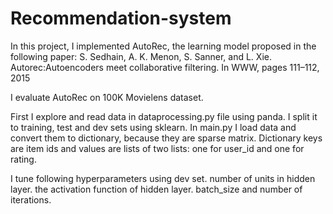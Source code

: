 # Recommendation-system
In this project, I implemented AutoRec, the learning model proposed in the following paper:
S. Sedhain, A. K. Menon, S. Sanner, and L. Xie. Autorec:Autoencoders meet collaborative filtering. In WWW, pages 111–112, 2015

I evaluate AutoRec on 100K Movielens dataset.

First I explore and read data in dataprocessing.py  file using panda. I split it to training, test and dev sets using sklearn. In main.py I load data and convert them to dictionary, because they are sparse matrix. Dictionary keys are item ids and values are lists of two lists: one for user_id and one for rating.

I tune following hyperparameters using dev set. number of units in hidden layer. the activation function of hidden layer. batch_size and number of iterations.
